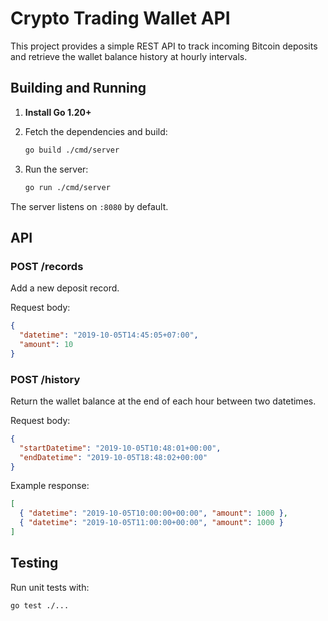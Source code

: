 # Crypto Trading Wallet API

This project provides a simple REST API to track incoming Bitcoin deposits and
retrieve the wallet balance history at hourly intervals.

## Building and Running

1. **Install Go 1.20+**
2. Fetch the dependencies and build:

   ```bash
   go build ./cmd/server
   ```

3. Run the server:

   ```bash
   go run ./cmd/server
   ```

The server listens on `:8080` by default.

## API

### POST /records

Add a new deposit record.

Request body:

```json
{
  "datetime": "2019-10-05T14:45:05+07:00",
  "amount": 10
}
```

### POST /history

Return the wallet balance at the end of each hour between two datetimes.

Request body:

```json
{
  "startDatetime": "2019-10-05T10:48:01+00:00",
  "endDatetime": "2019-10-05T18:48:02+00:00"
}
```

Example response:

```json
[
  { "datetime": "2019-10-05T10:00:00+00:00", "amount": 1000 },
  { "datetime": "2019-10-05T11:00:00+00:00", "amount": 1000 }
]
```

## Testing

Run unit tests with:

```bash
go test ./...
```
